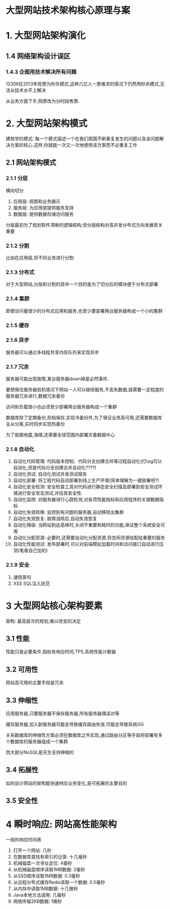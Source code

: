 # 大型网站技术架构核心原理与案

# 1. 大型网站架构演化

## 1.4 网络架构设计误区

### 1.4.3 企图用技术解决所有问题

12306在2013年抢票为秒杀模式,这种几亿人一票难求的情况下仍然用秒杀模式,无法从技术水平上解决

从业务方面下手,购票改为分时段售票.

# 2. 大型网站架构模式

建筑学的模式: 每一个模式描述一个在我们周围不断重复发生的问题以及该问题解决方案的核心.这样,你就能一次又一次地使用该方案而不必重复工作

## 2.1 网站架构模式

### 2.1.1 分层

横向切分

1. 应用层: 视图和业务展示
2. 服务层: 为应用层提供服务支持
3. 数据层: 提供数据存储访问服务

分层最初为了规划软件清晰的逻辑结构,但分层结构对高并发分布式方向发展至关重要

### 2.1.2 分割

比如在应用层,将不同业务进行分割

### 2.1.3 分布式

对于大型网站,分层和分割的其中一个目的是为了切分后的模块便于分布式部署

### 2.1.4 集群

即使访问量很少的分布式应用和服务,也至少要部署两台服务器构成一个小的集群

### 2.1.5 缓存

### 2.1.6 异步

服务器可以通过多线程共享内存队列来实现异步

### 2.1.7 冗余

服务器可能出现故障,某台服务器down掉是必然事件.

要想保住服务器宕机情况下网站一人可以继续服务,不丢失数据,就需要一定程度的服务器冗余进行,数据冗余备份

访问和负载很小也必须至少部署两台服务器构成一个集群

数据库除了定期备份,存档保存,实现冷备份外,为了保证业务高可用,还需要数据库主从分离,实时同步实现热备份

为了抵御地震,海啸,还需要全球范围内部署灾备数据中心

### 2.1.8 自动化

1. 自动化代码管理: 代码版本控制、代码分支创建合并等过程自动化(打tag可以自动化,但是代码分支创建合并自动化????)
2. 自动化测试: 自动化测试并发测试报告
3. 自动化部署: 将工程代码自动部署到线上生产环境(简单理解为一键部署吧?)
4. 自动化安全检测: 安全检查工具对代码进行静态安全扫描及部署到安全测试环境进行安全攻击测试,评估其安全性.
5. 自动化监控: 对服务器进行心跳检测,对各项性能指标和应用程序的关键数据指标.
6. 自动化失效转移: 监控到有问题的服务器,自动移除出集群
7. 自动化失效恢复: 故障消除后,自动失效恢复
8. 自动化降级: 当网站到达高峰时,关闭不重要和耗时的功能,保证整个系统安全可用
9. 自动化分配资源: 必要时,还需要自动化分配资源,将空闲资源给配给重要的服务
10. 自动化性能测试: 发布部署时,可以对前端模拟加载时间和访问接口自动进行压测(笔者自己加的)

### 2.1.9 安全

1. 通信家吗
2. XSS SQL注入防范

# 3 大型网站核心架构要素

架构: 最高层次的规划,难以改变的决定

## 3.1 性能

性能只是必要条件,指标有响应时间,TPS,系统性能计数器

## 3.2 可用性

网站高可用的主要手段是冗余

## 3.3 伸缩性

应用服务器,只要服务器不保存服务器,所有服务器偶读对等

缓存服务器,加入新服务器可能会导致缓存路由失效,可能会导致系统GG

关系数据库的伸缩性方案必须在数据库之外实现,通过路由分区等手段将部署有多个数据库的服务器组成一个集群

而大部分NoSQL是天生支持伸缩的

## 3.4 拓展性

如何设计网站的架构能快速响应业务变化,是可拓展的主要目的

## 3.5 安全性

# 4 瞬时响应: 网站高性能架构

一般的响应时间表

1. 打开一个网站: 几秒
2. 在数据库查找有索引的记录: 十几毫秒
3. 机械磁盘一次寻址定位: 4毫秒
4. 从机械磁盘顺序读取1MB数据: 2毫秒
5. 从SSD顺序读取1MB数据: 0.3毫秒
6. 从远程分布式缓存Redis读取一个数据: 0.5毫秒
7. 从内存中读取1MB数据: 十几微秒
8. Java本地方法调用: 几毫秒
9. 网络传输2KB数据: 1微秒